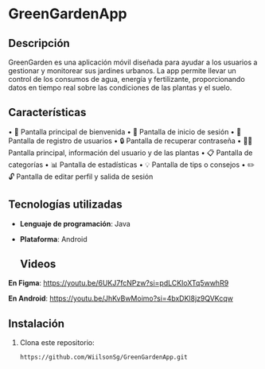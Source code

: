 # GreenGardenApp

## Descripción

GreenGarden es una aplicación móvil diseñada para ayudar a los usuarios a gestionar y monitorear sus jardines urbanos. La app permite llevar un control de los consumos de agua, energía y fertilizante, proporcionando datos en tiempo real sobre las condiciones de las plantas y el suelo.

## Características

•	🌟 Pantalla principal de bienvenida
•	🔑 Pantalla de inicio de sesión
•	📝 Pantalla de registro de usuarios
•	🔒 Pantalla de recuperar contraseña
•	🌿👤 Pantalla principal, información del usuario y de las plantas
•	📋 Pantalla de categorías
•	📊 Pantalla de estadísticas
•	💡 Pantalla de tips o consejos
•	✏️🔓 Pantalla de editar perfil y salida de sesión


## Tecnologías utilizadas

- **Lenguaje de programación**: Java
- **Plataforma**: Android

  ## Videos
**En Figma**: https://youtu.be/6UKJ7fcNPzw?si=pdLCKIoXTq5wwhR9 
  
**En Android**: https://youtu.be/JhKvBwMoimo?si=4bxDKl8jz9QVKcqw



## Instalación

1. Clona este repositorio:
   ```bash
   https://github.com/WiilsonSg/GreenGardenApp.git
